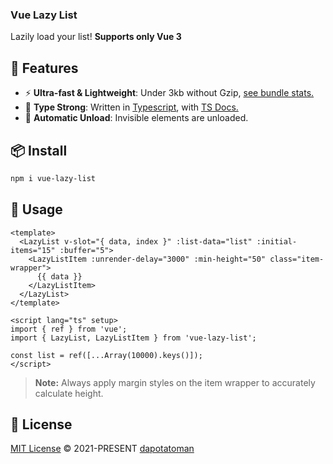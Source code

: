 <p align="center">
<h3>Vue Lazy List</h3>
Lazily load your list! <b>Supports only Vue 3</b>
</p>

## 🚀 Features

- ⚡ **Ultra-fast & Lightweight**: Under 3kb without Gzip, [see bundle stats.](https://bundlephobia.com/package/vue-lazy-list)
- 🦾 **Type Strong**: Written in [Typescript](https://www.typescriptlang.org/), with [TS Docs.](https://github.com/microsoft/tsdoc)
- 🔋 **Automatic Unload**: Invisible elements are unloaded.

## 📦 Install

```bash
npm i vue-lazy-list
```

## 🦄 Usage

```vue
<template>
  <LazyList v-slot="{ data, index }" :list-data="list" :initial-items="15" :buffer="5">
    <LazyListItem :unrender-delay="3000" :min-height="50" class="item-wrapper">
      {{ data }}
    </LazyListItem>
  </LazyList>
</template>

<script lang="ts" setup>
import { ref } from 'vue';
import { LazyList, LazyListItem } from 'vue-lazy-list';

const list = ref([...Array(10000).keys()]);
</script>
```
> **Note:** Always apply margin styles on the item wrapper to accurately calculate height.

## 📄 License

[MIT License](https://github.com/dapotatoman/vue-lazy-list/blob/main/LICENSE) © 2021-PRESENT [dapotatoman](https://github.com/dapotatoman)
